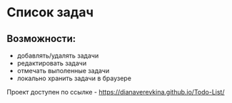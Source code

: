 # Список задач

## Возможности: 

- добавлять/удалять задачи
- редактировать задачи
- отмечать выполенные задачи
- локально хранить задачи в браузере
  
Проект доступен по ссылке - https://dianaverevkina.github.io/Todo-List/